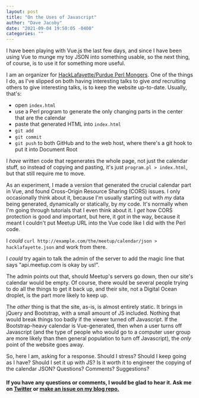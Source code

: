 ```yaml
---
layout: post
title: "On the Uses of Javascript"
author: "Dave Jacoby"
date: "2021-09-04 19:50:05 -0400"
categories: ""
---
```


I have been playing with Vue.js the last few days, and since I have been using Vue to munge my toy JSON into something usable, so the next thing, of course, is to use it for something more useful.

I am an organizer for [HackLafayette/Purdue Perl Mongers](https://purdue.pl/). One of the things I do, as I've slipped on both having interesting talks to give _and_ recruiting others to give interesting talks, is to keep the website up-to-date. Usually, that's:

- open `index.html`
- use a Perl program to generate the only changing parts in the center that are the calendar
- paste that generated HTML into `index.html`
- `git add`
- `git commit`
- `git push` to both GitHub and to the web host, where there's a git hook to put it into Document Root

I _have_ written code that regenerates the whole page, not just the calendar stuff, so instead of copying and pasting, it's just `program.pl > index.html`, but that still require me to move.

As an experiment, I made a version that generated the crucial calendar part in Vue, and found Cross-Origin Resource Sharing (CORS) issues. I only occasionally think about it, because I'm usually starting out with _my_ data being generated, dynamically or statically, by _my_ code. It's normally when I'm going through tutorials that I even think about it. I _get_ how CORS protection is good and important, but here, it got in the way, because it meant I couldn't put Meetup URL into the Vue code like I did with the Perl code.

I _could_ `curl http://example.com/the/meetup/calendar/json > hacklafayette.json` and work from there.

I _could_ try again to talk the admin of the server to add the magic line that says "api.meetup.com is okay by us!".

The admin points out that, should Meetup's servers go down, then our site's calendar would be empty. Of course, there would be several people trying to do all the things to get it back up, and their site, not a Digital Ocean droplet, is the part more likely to keep up.

The _other_ thing is that the site, as-is, is almost entirely static. It brings in jQuery and Bootstrap, with a small amount of JS included. Nothing that would break things too badly if the viewer turned off Javascript. If the Bootstrap-heavy calendar is Vue-generated, then when a user turns off Javascript (and the type of people who would go to a computer user group are more likely than then general population to turn off Javascript), the _only_ point of the website goes away.

So, here I am, asking for a response. Should I stress? Should I keep going as I have? Should I set it up with JS? Is it worth it to engineer the copying of the calendar JSON? Questions? Comments? Suggestions?

#### If you have any questions or comments, I would be glad to hear it. Ask me on [Twitter](https://twitter.com/jacobydave) or [make an issue on my blog repo.](https://github.com/jacoby/jacoby.github.io)
